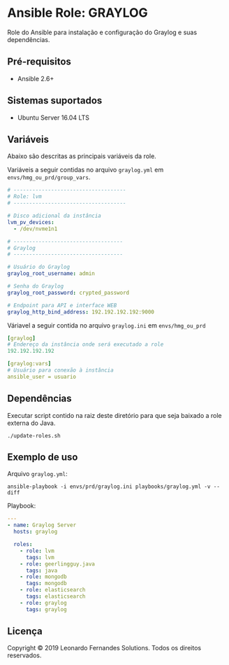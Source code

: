 # Ansible Role: GRAYLOG

Role do Ansible para instalação e configuração do Graylog e suas dependências.

## Pré-requisitos

- Ansible 2.6+

## Sistemas suportados

- Ubuntu Server 16.04 LTS

## Variáveis

Abaixo são descritas as principais variáveis da role. 

Variáveis a seguir contidas
no arquivo `graylog.yml` em `envs/hmg_ou_prd/group_vars`.

```yaml
# ------------------------------------
# Role: lvm
# ------------------------------------

# Disco adicional da instância 
lvm_pv_devices:
  - /dev/nvme1n1 

# -----------------------------------
# Graylog
# -----------------------------------

# Usuário do Graylog
graylog_root_username: admin

# Senha do Graylog
graylog_root_password: crypted_password

# Endpoint para API e interface WEB 
graylog_http_bind_address: 192.192.192.192:9000
```

Váriavel a seguir contida no arquivo `graylog.ini` em `envs/hmg_ou_prd`
```yaml
[graylog]
# Endereço da instância onde será executado a role
192.192.192.192

[graylog:vars]
# Usuário para conexão à instância
ansible_user = usuario
```

## Dependências

Executar script contido na raiz deste diretório para que seja baixado a role externa do Java.
```shell
./update-roles.sh
```

## Exemplo de uso

Arquivo `graylog.yml`:

```shell
ansible-playbook -i envs/prd/graylog.ini playbooks/graylog.yml -v --diff
```

Playbook:

```yaml
---
- name: Graylog Server
  hosts: graylog

  roles:
    - role: lvm
      tags: lvm
    - role: geerlingguy.java
      tags: java
    - role: mongodb
      tags: mongodb
    - role: elasticsearch
      tags: elasticsearch
    - role: graylog
      tags: graylog
```

## Licença

Copyright © 2019 Leonardo Fernandes Solutions. Todos os direitos reservados.
